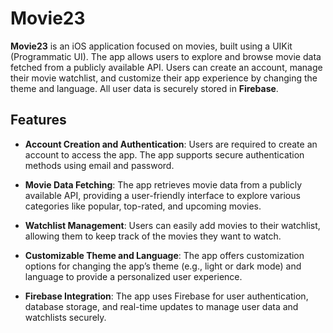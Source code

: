 # Movie23

**Movie23** is an iOS application focused on movies, built using a UIKit (Programmatic UI). The app allows users to explore and browse movie data fetched from a publicly available API. Users can create an account, manage their movie watchlist, and customize their app experience by changing the theme and language. All user data is securely stored in **Firebase**.

## Features

- **Account Creation and Authentication**: Users are required to create an account to access the app. The app supports secure authentication methods using email and password.

- **Movie Data Fetching**: The app retrieves movie data from a publicly available API, providing a user-friendly interface to explore various categories like popular, top-rated, and upcoming movies.

- **Watchlist Management**: Users can easily add movies to their watchlist, allowing them to keep track of the movies they want to watch.

- **Customizable Theme and Language**: The app offers customization options for changing the app’s theme (e.g., light or dark mode) and language to provide a personalized user experience.

- **Firebase Integration**: The app uses Firebase for user authentication, database storage, and real-time updates to manage user data and watchlists securely.
